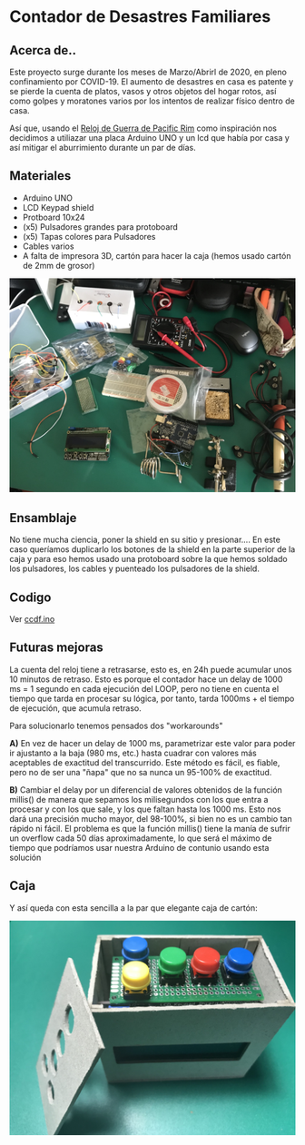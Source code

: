 # Contador de Desastres Familiares

## Acerca de..

Este proyecto surge durante los meses de Marzo/Abrirl de 2020, en pleno confinamiento por COVID-19.
El aumento de desastres en casa es patente y se pierde la cuenta de platos, vasos y otros objetos del hogar rotos, así como golpes y moratones varios por los intentos de realizar físico dentro de casa.

Así que, usando el [Reloj de Guerra de Pacific Rim](https://pacificrim.fandom.com/wiki/War_Clock) como inspiración nos decidimos a utiliazar una placa Arduino UNO y un lcd que había por casa y así mitigar el aburrimiento durante un par de días.

## Materiales

- Arduino UNO
- LCD Keypad shield
- Protboard 10x24
- (x5) Pulsadores grandes para protoboard
- (x5) Tapas colores para Pulsadores
- Cables varios
- A falta de impresora 3D, cartón para hacer la caja (hemos usado cartón de 2mm de grosor)

![piezas por todas partes](./images/IMG_E2008.jpg)


## Ensamblaje

No tiene mucha ciencia, poner la shield en su sitio y presionar....
En este caso queríamos duplicarlo los botones de la shield en la parte superior de la caja y para eso hemos usado una protoboard sobre la que hemos soldado los pulsadores, los cables y puenteado los pulsadores de la shield.

## Codigo

Ver [ccdf.ino](https://github.com/antoniohernan/cddf/blob/master/cddf.ino)

## Futuras mejoras

La cuenta del reloj tiene a retrasarse, esto es, en 24h puede acumular unos 10 minutos de retraso.
Esto es porque el contador hace un delay de 1000 ms = 1 segundo en cada ejecución del LOOP, pero no tiene en cuenta el tiempo que tarda en procesar su lógica, por tanto, tarda 1000ms + el tiempo de ejecución, que acumula retraso.

Para solucionarlo tenemos pensados dos "workarounds"

**A)** En vez de hacer un delay de 1000 ms, parametrizar este valor para poder ir ajustanto a la baja (980 ms, etc.) hasta cuadrar con valores más aceptables de exactitud del transcurrido.
Este método es fácil, es fiable, pero no de ser una "ñapa" que no sa nunca un 95-100% de exactitud.

**B)** Cambiar el delay por un diferencial de valores obtenidos de la función millis() de manera que sepamos los milisegundos con los que entra a procesar y con los que sale, y los que faltan hasta los 1000 ms.
Esto nos dará una precisión mucho mayor, del 98-100%, si bien no es un cambio tan rápido ni fácil.
El problema es que la función millis() tiene la manía de sufrir un overflow cada 50 días aproximadamente, lo que será el máximo de tiempo que podríamos usar nuestra Arduino de contunio usando esta solución

## Caja

Y así queda con esta sencilla a la par que elegante caja de cartón:

![piezas por todas partes](./images/IMG_2016.jpg)
